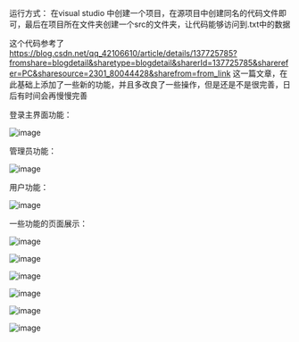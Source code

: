 运行方式：
在visual studio 中创建一个项目，在源项目中创建同名的代码文件即可，最后在项目所在文件夹创建一个src的文件夹，让代码能够访问到.txt中的数据

这个代码参考了
https://blog.csdn.net/qq_42106610/article/details/137725785?fromshare=blogdetail&sharetype=blogdetail&sharerId=137725785&sharerefer=PC&sharesource=2301_80044428&sharefrom=from_link
这一篇文章，在此基础上添加了一些新的功能，并且多改良了一些操作，但是还是不是很完善，日后有时间会再慢慢完善

登录主界面功能：

![image](https://github.com/user-attachments/assets/066cba9c-b51b-4f18-95d2-8062291fe427)

管理员功能：

![image](https://github.com/user-attachments/assets/ca1abea6-6386-4cc3-8827-81222f94a45f)

用户功能：

![image](https://github.com/user-attachments/assets/88f49fd7-457a-4349-ae21-eb108eb5f3c0)

一些功能的页面展示：

![image](https://github.com/user-attachments/assets/e2cd6750-3ddb-4215-a7ad-2eb7899ebdc3)

![image](https://github.com/user-attachments/assets/eab11e73-a932-42ef-b977-c0d85731feef)

![image](https://github.com/user-attachments/assets/2e7a6a5e-a119-49f0-b90d-c4c91b911ecb)

![image](https://github.com/user-attachments/assets/e566cf73-37c7-43ce-90f8-4112d442d726)

![image](https://github.com/user-attachments/assets/735a6465-30b2-482e-acd8-7b230c1ff4d5)

![image](https://github.com/user-attachments/assets/f825dcd9-25ea-415e-9868-aa558ca8ab68)
